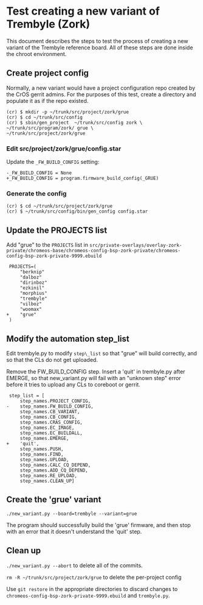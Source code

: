 # Test creating a new variant of Trembyle (Zork)

This document describes the steps to test the process of creating a new
variant of the Trembyle reference board. All of these steps are done inside
the chroot environment.

## Create project config

Normally, a new variant would have a project configuration repo created
by the CrOS gerrit admins. For the purposes of this test, create a directory
and populate it as if the repo existed.

```
(cr) $ mkdir -p ~/trunk/src/project/zork/grue
(cr) $ cd ~/trunk/src/config
(cr) $ sbin/gen_project  ~/trunk/src/config zork \
~/trunk/src/program/zork/ grue \
~/trunk/src/project/zork/grue
```

### Edit src/project/zork/grue/config.star

Update the `_FW_BUILD_CONFIG` setting:

```
-_FW_BUILD_CONFIG = None
+_FW_BUILD_CONFIG = program.firmware_build_config(_GRUE)
```

### Generate the config

```
(cr) $ cd ~/trunk/src/project/zork/grue
(cr) $ ~/trunk/src/config/bin/gen_config config.star
```

## Update the PROJECTS list

Add "grue" to the `PROJECTS` list in
`src/private-overlays/overlay-zork-private/chromeos-base/chromeos-config-bsp-zork-private/chromeos-config-bsp-zork-private-9999.ebuild`

```
 PROJECTS=(
     "berknip"
     "dalboz"
     "dirinboz"
     "ezkinil"
     "morphius"
     "trembyle"
     "vilboz"
     "woomax"
+    "grue"
 )
```

## Modify the automation step\_list

Edit trembyle.py to modify `step\_list` so that "grue" will build correctly,
and so that the CLs do not get uploaded.

Remove the FW_BUILD_CONFIG step. Insert a 'quit' in trembyle.py after EMERGE,
so that new_variant.py will fail with an "unknown step" error before it tries
to upload any CLs to coreboot or gerrit.

```
 step_list = [
     step_names.PROJECT_CONFIG,
-    step_names.FW_BUILD_CONFIG,
     step_names.CB_VARIANT,
     step_names.CB_CONFIG,
     step_names.CRAS_CONFIG,
     step_names.EC_IMAGE,
     step_names.EC_BUILDALL,
     step_names.EMERGE,
+    'quit',
     step_names.PUSH,
     step_names.FIND,
     step_names.UPLOAD,
     step_names.CALC_CQ_DEPEND,
     step_names.ADD_CQ_DEPEND,
     step_names.RE_UPLOAD,
     step_names.CLEAN_UP]
```

## Create the 'grue' variant

`./new_variant.py --board=trembyle --variant=grue`

The program should successfully build the 'grue' firmware, and then
stop with an error that it doesn't understand the 'quit' step.

## Clean up

`./new_variant.py --abort` to delete all of the commits.

`rm -R ~/trunk/src/project/zork/grue` to delete the per-project config

Use `git restore` in the appropriate directories to discard changes to
`chromeos-config-bsp-zork-private-9999.ebuild` and `trembyle.py`.
